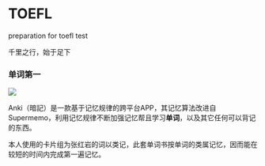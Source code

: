 # TOEFL
preparation for toefl test

千里之行，始于足下

### 单词第一

[![](https://apps.ankiweb.net/img/anki-logo.png)](https://apps.ankiweb.net/)

Anki（暗記）是一款基于记忆规律的跨平台APP，其记忆算法改进自Supermemo，利用记忆规律不断加强记忆帮且学习**单词**，以及其它任何可以背记的东西。

本人使用的卡片组为张红岩的词以类记，此套单词书按单词的类属记忆，因而能在较短的时间内完成第一遍记忆。

[](https://ankiweb.net/shared/info/1035811674)
